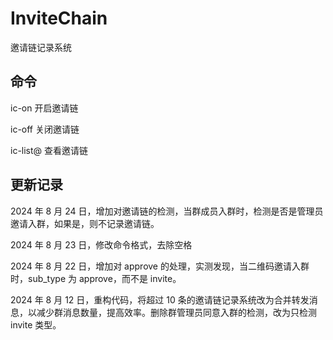 # InviteChain

邀请链记录系统

## 命令

ic-on 开启邀请链

ic-off 关闭邀请链

ic-list@ 查看邀请链

## 更新记录

2024 年 8 月 24 日，增加对邀请链的检测，当群成员入群时，检测是否是管理员邀请入群，如果是，则不记录邀请链。

2024 年 8 月 23 日，修改命令格式，去除空格

2024 年 8 月 22 日，增加对 approve 的处理，实测发现，当二维码邀请入群时，sub_type 为 approve，而不是 invite。

2024 年 8 月 12 日，重构代码，将超过 10 条的邀请链记录系统改为合并转发消息，以减少群消息数量，提高效率。删除群管理员同意入群的检测，改为只检测 invite 类型。
